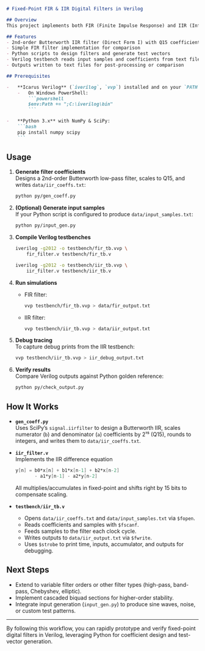```markdown
# Fixed-Point FIR & IIR Digital Filters in Verilog

## Overview
This project implements both FIR (Finite Impulse Response) and IIR (Infinite Impulse Response) digital filters in Verilog, using fixed-point arithmetic suitable for FPGA or ASIC implementation. Filter coefficients and test signals are generated via Python scripts (`gen_coeff.py` and `input_gen.py`) using SciPy, then loaded into a Verilog testbench via file I/O (`$fopen`, `$fscanf`, `$fwrite`). Simulations are compiled and run with Icarus Verilog (`iverilog`/`vvp`).

## Features
- 2nd-order Butterworth IIR filter (Direct Form I) with Q15 coefficients  
- Simple FIR filter implementation for comparison  
- Python scripts to design filters and generate test vectors  
- Verilog testbench reads input samples and coefficients from text files  
- Outputs written to text files for post-processing or comparison  
  ```

```markdown
## Prerequisites

-   **Icarus Verilog** (`iverilog`, `vvp`) installed and on your `PATH`
    -   On Windows PowerShell:
        ```powershell
        $env:Path += ";C:\iverilog\bin"
        ```

-   **Python 3.x** with NumPy & SciPy:
    ```bash
    pip install numpy scipy
    ```
```

## Usage

1. **Generate filter coefficients**  
   Designs a 2nd-order Butterworth low-pass filter, scales to Q15, and writes `data/iir_coeffs.txt`:
   ```bash
   python py/gen_coeff.py
   ```

2. **(Optional) Generate input samples**  
   If your Python script is configured to produce `data/input_samples.txt`:
   ```bash
   python py/input_gen.py
   ```

3. **Compile Verilog testbenches**  
   ```bash
   iverilog -g2012 -o testbench/fir_tb.vvp \
       fir_filter.v testbench/fir_tb.v

   iverilog -g2012 -o testbench/iir_tb.vvp \
       iir_filter.v testbench/iir_tb.v
   ```

4. **Run simulations**  
   - FIR filter:
     ```bash
     vvp testbench/fir_tb.vvp > data/fir_output.txt
     ```
   - IIR filter:
     ```bash
     vvp testbench/iir_tb.vvp > data/iir_output.txt
     ```

5. **Debug tracing**  
   To capture debug prints from the IIR testbench:
   ```bash
   vvp testbench/iir_tb.vvp > iir_debug_output.txt
   ```

6. **Verify results**  
   Compare Verilog outputs against Python golden reference:
   ```bash
   python py/check_output.py
   ```

## How It Works

- **`gen_coeff.py`**  
  Uses SciPy’s `signal.iirfilter` to design a Butterworth IIR, scales numerator (`b`) and denominator (`a`) coefficients by 2¹⁵ (Q15), rounds to integers, and writes them to `data/iir_coeffs.txt`.

- **`iir_filter.v`**  
  Implements the IIR difference equation  
  ```verilog
  y[n] = b0*x[n] + b1*x[n-1] + b2*x[n-2]
         - a1*y[n-1] - a2*y[n-2]
  ```  
  All multiplies/accumulates in fixed-point and shifts right by 15 bits to compensate scaling.

- **`testbench/iir_tb.v`**  
  - Opens `data/iir_coeffs.txt` and `data/input_samples.txt` via `$fopen`.  
  - Reads coefficients and samples with `$fscanf`.  
  - Feeds samples to the filter each clock cycle.  
  - Writes outputs to `data/iir_output.txt` via `$fwrite`.  
  - Uses `$strobe` to print time, inputs, accumulator, and outputs for debugging.

## Next Steps
- Extend to variable filter orders or other filter types (high-pass, band-pass, Chebyshev, elliptic).  
- Implement cascaded biquad sections for higher-order stability.  
- Integrate input generation (`input_gen.py`) to produce sine waves, noise, or custom test patterns.

---

By following this workflow, you can rapidly prototype and verify fixed-point digital filters in Verilog, leveraging Python for coefficient design and test-vector generation.  
```
